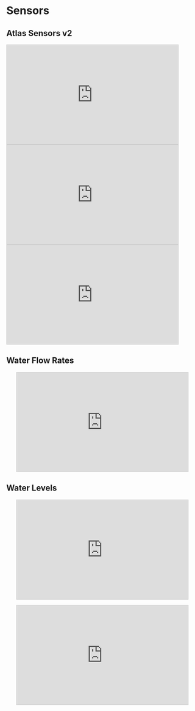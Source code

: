 # Sensors
## Atlas Sensors v2

<iframe width="450" height="260" style="border: 1px solid #cccccc;" src="https://thingspeak.com/channels/1662352/charts/1?bgcolor=%23ffffff&color=%23d62020&dynamic=true&results=60&title=Atlas+Ph+Sensor&type=line"></iframe>
<iframe width="450" height="260" style="border: 1px solid #cccccc;" src="https://thingspeak.com/channels/1662352/charts/2?bgcolor=%23ffffff&color=%23d62020&dynamic=true&results=60&title=Atlas+EC+Sensor&type=line"></iframe>



<iframe width="450" height="260" style="border: 1px solid #cccccc;" src="https://thingspeak.com/channels/1662352/charts/3?bgcolor=%23ffffff&color=%23d62020&dynamic=true&results=60&title=Atlas+Temp&type=line"></iframe>


## Water Flow Rates

<p align="center">
<iframe width="450" height="260" style="border: 1px solid #cccccc;" src="https://thingspeak.com/channels/1664707/widgets/426539"></iframe>
</p>

## Water Levels

<p align="center">
<iframe width="450" height="260" style="border: 1px solid #cccccc;" src="https://thingspeak.com/channels/1664742/widgets/426562"></iframe>
</p>

<p align="center">
<iframe width="450" height="260" style="border: 1px solid #cccccc;" src="https://thingspeak.com/channels/1664742/widgets/426563"></iframe>
</p>
